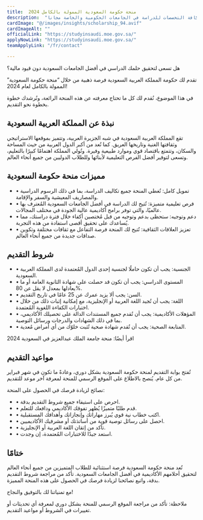 ```yaml
---
title:  منحة حكومة السعودية الممولة بالكامل 2024 
description:  "فرصة ذهبية ممولة بالكامل مقدمة من حكومة السعودية في كافة التخصصات للدراسة في الجامعات الحكومية والخاصة مجانا" 
cardImage: "@/images/insights/scholarship_94.avif" 
cardImageAlt: "" 
officialLink: "https://studyinsaudi.moe.gov.sa/" 
applyNowLink: "https://studyinsaudi.moe.gov.sa/" 
teamApplyLink: "/fr/contact"

---
```


هل تسعى لتحقيق حلمك الدراسي في أفضل الجامعات السعودية دون قيود مالية؟

تقدم لك حكومة المملكة العربية السعودية فرصة ذهبية من خلال “منحة حكومة السعودية” الممولة بالكامل لعام 2024!

في هذا الموضوع، نُقدم لك كل ما تحتاج معرفته عن هذه المنحة الرائعة، ونُرشدك خطوة بخطوة نحو التقديم.

## نبذة عن المملكة العربية السعودية

تقع المملكة العربية السعودية في شبه الجزيرة العربية، وتتميز بموقعها الاستراتيجي وثقافتها الغنية وتاريخها العريق. كما تُعد من أكبر الدول العربية من حيث المساحة والسكان، وتتمتع باقتصاد قوي وموارد طبيعية وفيرة. وتُولي المملكة اهتمامًا كبيرًا بالتعليم، وتسعى لتوفير أفضل الفرص التعليمية لأبنائها وللطلاب الدوليين من جميع أنحاء العالم.

## مميزات منحة حكومة السعودية

- • تمويل كامل: تُغطي المنحة جميع تكاليف الدراسة، بما في ذلك الرسوم الدراسية والمصاريف المعيشية والسفر والإقامة.
- • فرص تعليمية متميزة: تُتيح لك الدراسة في أفضل الجامعات السعودية المُعترف بها عالميًا، والتي توفر برامج أكاديمية عالية الجودة في مختلف المجالات.
- • دعم وتوجيه: ستحظى بدعم وتوجيه من قبل مُختصين أكفاء خلال فترة دراستك، مما يُساعدك على تحقيق أقصى استفادة من هذه التجربة.
- • تعزيز العلاقات الثقافية: تُتيح لك المنحة فرصة التفاعل مع ثقافات مختلفة وتكوين صداقات جديدة من جميع أنحاء العالم.

## شروط التقديم

- • الجنسية: يجب أن تكون حاملًا لجنسية إحدى الدول المُعتمدة لدى المملكة العربية السعودية.
- • المستوى الدراسي: يجب أن تكون قد حصلت على شهادة الثانوية العامة أو ما يعادلها بمعدل لا يقل عن 80%.
- • السن: يجب ألا يزيد عمرك عن 25 عامًا في تاريخ التقديم.
- • اللغة: يجب أن تُجيد اللغة العربية أو الإنجليزية، مع إمكانية إثبات ذلك من خلال اختبارات الكفاءة اللغوية المُعتمدة.
- • المؤهلات الأكاديمية: يجب أن تُقدم جميع المستندات الدالة على تحصيلك الأكاديمي، بما في ذلك الشهادات والدرجات ورسائل التوصية.
- • المتابعة الصحية: يجب أن تُقدم شهادة صحية تُثبت خلوّك من أي أمراض مُعدية.

اقرأ أيضًا: منحة جامعة الملك عبدالعزيز في السعودية 2024

## مواعيد التقديم

تُفتح بوابة التقديم لمنحة حكومة السعودية بشكل دوري، وعادةً ما تكون في شهر فبراير من كل عام. يُنصح بالاطلاع على الموقع الرسمي للمنحة لمعرفة آخر موعد للتقديم.

نصائح لزيادة فرصك في الحصول على المنحة:

- • احرص على استيفاء جميع شروط التقديم بدقة.
- • قدم طلبًا متميزًا يُظهر تفوقك الأكاديمي ودافعك للتعلم.
- • اكتب خطاب نية قوي يُبرز مهاراتك وإنجازاتك وأهدافك المستقبلية.
- • احصل على رسائل توصية قوية من أساتذتك أو مشرفيك الأكاديميين.
- • تأكد من إتقان اللغة العربية أو الإنجليزية.
- • استعد جيدًا للاختبارات المُعتمدة، إن وجدت.

## ختامًا

تُعد منحة حكومة السعودية فرصة استثنائية للطلاب المتميزين من جميع أنحاء العالم لتحقيق أحلامهم الأكاديمية في أفضل الجامعات السعودية. تأكد من مراجعة شروط التقديم بدقة، واتبع نصائحنا لزيادة فرصك في الحصول على هذه المنحة المميزة.

مع تمنياتنا لك بالتوفيق والنجاح!

ملاحظة: تأكد من مراجعة الموقع الرسمي للمنحة بشكل دوري لمعرفة أي تحديثات أو تغييرات في الشروط أو مواعيد التقديم.

